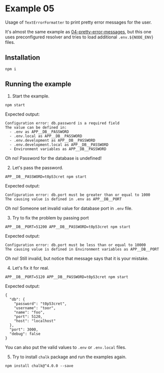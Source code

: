 # Example 05

Usage of `TextErrorFormatter` to print pretty error messages for the user.

It's almost the same example as [04-pretty-error-messages](../04-pretty-error-messages),
but this one uses preconfigured resolver and tries to load additional `.env.${NODE_ENV}` files. 

## Installation

```shell
npm i
```

## Running the example

1. Start the example.

```shell
npm start
```

Expected output:

```
Configuration error: db.password is a required field
The value can be defined in:
  - .env as APP__DB__PASSWORD
  - .env.local as APP__DB__PASSWORD
  - .env.development as APP__DB__PASSWORD
  - .env.development.local as APP__DB__PASSWORD
  - Environment variables as APP__DB__PASSWORD
```

Oh no! Password for the database is undefined!

2. Let's pass the password.

```shell
APP__DB__PASSWORD=t0p53cret npm start
```

Expected output:

```
Configuration error: db.port must be greater than or equal to 1000
The causing value is defined in .env as APP__DB__PORT
```

Oh no! Someone set invalid value for database port in `.env` file.

3. Try to fix the problem by passing port 

```shell
APP__DB__PORT=51200 APP__DB__PASSWORD=t0p53cret npm start
```

Expected output:

```
Configuration error: db.port must be less than or equal to 10000
The causing value is defined in Environment variables as APP__DB__PORT
```

Oh no! Still invalid, but notice that message says that it is your mistake.

4. Let's fix it for real. 

```shell
APP__DB__PORT=5120 APP__DB__PASSWORD=t0p53cret npm start
```

Expected output:

```json5
{
  "db": {
    "password": "t0p53cret",
    "username": "toor",
    "name": "foo",
    "port": 5120,
    "host": "localhost"
  },
  "port": 3000,
  "debug": false
}
```

You can also put the valid values to `.env` or `.env.local` files.

5. Try to install `chalk` package and run the examples again.

```shell
npm install chalk@^4.0.0 --save
```
